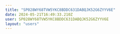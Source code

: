 ```yaml
---
title: "SP028WY68TVW5YKC8BDDC631DABQJK52G6ZYYV6E"
date: 2024-05-21T16:49:33.210Z
user: SP028WY68TVW5YKC8BDDC631DABQJK52G6ZYYV6E
layout: "users"
---
```

    